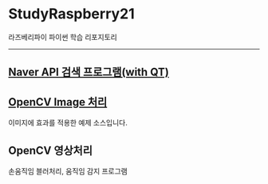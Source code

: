 # StudyRaspberry21
라즈베리파이 파이썬 학습 리포지토리

-------------------------


## [Naver API 검색 프로그램(with QT)](https://github.com/SeoDongWoo1216/StudyRaspberry21/tree/main/pyqt_ex)



## [OpenCV Image 처리](https://github.com/SeoDongWoo1216/StudyRaspberry21/tree/main/openCV)
이미지에 효과를 적용한 예제 소스입니다.


## OpenCV 영상처리
손움직임 블러처리, 움직임 감지 프로그램 
